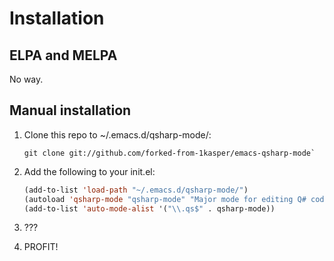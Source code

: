 # Installation

## ELPA and MELPA

No way.

## Manual installation

1. Clone this repo to ~/.emacs.d/qsharp-mode/:

    ```
    git clone git://github.com/forked-from-1kasper/emacs-qsharp-mode`
    ```

2. Add the following to your init.el:

    ```lisp
    (add-to-list 'load-path "~/.emacs.d/qsharp-mode/")
    (autoload 'qsharp-mode "qsharp-mode" "Major mode for editing Q# code." t)
    (add-to-list 'auto-mode-alist '("\\.qs$" . qsharp-mode))
    ```

3. ???

4. PROFIT!
